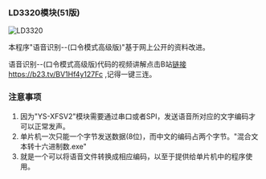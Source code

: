 ### LD3320模块(51版)
![LD3320](https://gitee.com/ClimbSnailQ/Project_Image/raw/master/LD3320_For_51Contrl/LD3320.jpg)

本程序"语音识别--(口令模式高级版)"基于网上公开的资料改进。

语音识别--(口令模式高级版)代码的视频讲解点击B站[链接](https://b23.tv/BV1Hf4y127Fc) https://b23.tv/BV1Hf4y127Fc ,记得一键三连。

### 注意事项
1. 因为"YS-XFSV2"模块需要通过串口或者SPI，发送语音所对应的文字编码才可以正常发声。
2. 单片机一次只能一个字节发送数据(8位)，而中文的编码占两个字节。"混合文本转十六进制数.exe"
3. 就是一个可以将语音文件转换成相应编码，以至于提供给单片机中的程序使用。
